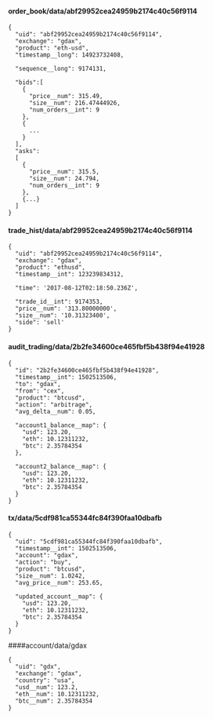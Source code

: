 #### order_book/data/abf29952cea24959b2174c40c56f9114
```
{
  "uid": "abf29952cea24959b2174c40c56f9114",
  "exchange": "gdax",
  "product": "eth-usd",
  "timestamp__long": 14923732408,
  
  "sequence__long": 9174131,
  
  "bids":[
    {
      "price__num": 315.49,
      "size__num": 216.47444926,
      "num_orders__int": 9
    },
    {
      ...
    }
  ],
  "asks":
  [
    {
      "price__num": 315.5,
      "size__num": 24.794,
      "num_orders__int": 9
    },
    {...}
  ]
}
```

#### trade_hist/data/abf29952cea24959b2174c40c56f9114
```
{
  "uid": "abf29952cea24959b2174c40c56f9114",
  "exchange": "gdax",
  "product": "ethusd",
  "timestamp__int": 123239834312,
  
  "time": '2017-08-12T02:18:50.236Z',
  
  "trade_id__int": 9174353,
  "price__num": '313.80000000',
  "size__num": '10.31323400',
  "side": 'sell'
}
```




#### audit_trading/data/2b2fe34600ce465fbf5b438f94e41928
```
{
  "id": "2b2fe34600ce465fbf5b438f94e41928",
  "timestamp__int": 1502513506,
  "to": "gdax",
  "from": "cex",
  "product": "btcusd",
  "action": "arbitrage",
  "avg_delta__num": 0.05,
  
  "account1_balance__map": {
    "usd": 123.20,
    "eth": 10.12311232,
    "btc": 2.35784354
  },
  
  "account2_balance__map": {
    "usd": 123.20,
    "eth": 10.12311232,
    "btc": 2.35784354
  }
}
```


#### tx/data/5cdf981ca55344fc84f390faa10dbafb
```
{
  "uid": "5cdf981ca55344fc84f390faa10dbafb",
  "timestamp__int": 1502513506,
  "account": "gdax",
  "action": "buy",
  "product": "btcusd",
  "size__num": 1.0242,
  "avg_price__num": 253.65,
  
  "updated_account__map": {
    "usd": 123.20,
    "eth": 10.12311232,
    "btc": 2.35784354
  }
}

```

####account/data/gdax
```
{
  "uid": "gdx",
  "exchange": "gdax",
  "country": "usa",
  "usd__num": 123.2,
  "eth__num": 10.12311232,
  "btc__num": 2.35784354
}
```
